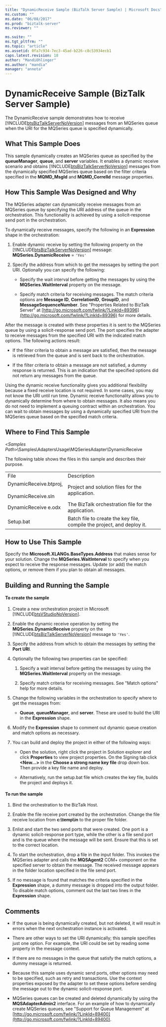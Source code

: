 ```yaml
---
title: "DynamicReceive Sample (BizTalk Server Sample) | Microsoft Docs"
ms.custom: ""
ms.date: "06/08/2017"
ms.prod: "biztalk-server"
ms.reviewer: ""

ms.suite: ""
ms.tgt_pltfrm: ""
ms.topic: "article"
ms.assetid: 0fa7c934-7ec3-45ad-b226-c8c53934ecb1
caps.latest.revision: 18
author: "MandiOhlinger"
ms.author: "mandia"
manager: "anneta"
---
```

# DynamicReceive Sample (BizTalk Server Sample)
The DynamicReceive sample demonstrates how to receive [!INCLUDE[btsBizTalkServerNoVersion](../includes/btsbiztalkservernoversion-md.md)] messages from an MQSeries queue when the URI for the MQSeries queue is specified dynamically.  
  
## What This Sample Does  
 This sample dynamically creates an MQSeries queue as specified by the **queueManager**, **queue**, and **server** variables. It enables a dynamic receive scenario and obtains [!INCLUDE[btsBizTalkServerNoVersion](../includes/btsbiztalkservernoversion-md.md)] messages from the dynamically specified MQSeries queue based on the filter criteria specified in the **MQMD_MsgId** and **MQMD_CorrelId** message properties.  
  
## How This Sample Was Designed and Why  
 The MQSeries adapter can dynamically receive messages from an MQSeries queue by specifying the URI address of the queue in the orchestration. This functionality is achieved by using a solicit-response send port in the orchestration.  
  
 To dynamically receive messages, specify the following in an **Expression** shape in the orchestration:  
  
1.  Enable dynamic receive by setting the following property on the [!INCLUDE[btsBizTalkServerNoVersion](../includes/btsbiztalkservernoversion-md.md)] message: **MQSeries.DynamicReceive** = `'Yes'`  
  
2.  Specify the address from which to get the messages by setting the port URI. Optionally you can specify the following:  
  
    -   Specify the wait interval before getting the messages by using the **MQSeries.WaitInterval** property on the message.  
  
    -   Specify match criteria for receiving messages. The match criteria options are **Message ID**, **CorrelationID**, **GroupID**, and **MessageSequenceNumber**. See "Properties Related to BizTalk Server" at [http://go.microsoft.com/fwlink/?LinkId=89396](http://go.microsoft.com/fwlink/?LinkId=89396) for more details.  
  
 After the message is created with these properties it is sent to the MQSeries queue by using a solicit-response send port. The port specifies the adapter to receive messages from the specified URI with the indicated match options. The following actions result:  
  
-   If the filter criteria to obtain a message are satisfied, then the message is retrieved from the queue and is sent back to the orchestration.  
  
-   If the filter criteria to obtain a message are not satisfied, a dummy response is returned. This is an indication that the specified options did not return any messages from the queue.  
  
 Using the dynamic receive functionality gives you additional flexibility because a fixed receive location is not required. In some cases, you may not know the URI until run time. Dynamic receive functionality allows you to dynamically determine from where to obtain messages. It also means you do not need to implement a queuing contract within an orchestration.  You can wait to obtain messages by using a dynamically specified URI from the MQSeries queue based on the specified match criteria.  
  
## Where to Find This Sample  
 \<*Samples Path*>\Samples\AdaptersUsage\MQSeriesAdapter\DynamicReceive  
  
 The following table shows the files in this sample and describes their purpose.  
  
|||  
|-|-|  
|File|Description|  
|DynamicReceive.btproj,<br /><br /> DynamicReceive.sln|Project and solution files for the application.|  
|DynamicReceive e.odx|The BizTalk orchestration file for the application.|  
|Setup.bat|Batch file to create the key file, compile the project, and deploy it.|  
  
## How to Use This Sample  
 Specify the **Microsoft.XLANGs.BaseTypes.Address** that makes sense for your solution. Change the **MQSeries.WaitInterval** to specify when you expect to receive the response messages. Update (or add) the match options, or remove them if you plan to obtain all messages.  
  
## Building and Running the Sample  
  
#### To create the sample  
  
1.  Create a new orchestration project in Microsoft [!INCLUDE[btsVStudioNoVersion](../includes/btsvstudionoversion-md.md)].  
  
2.  Enable the dynamic receive operation by setting the **MQSeries.DynamicReceive** property on the [!INCLUDE[btsBizTalkServerNoVersion](../includes/btsbiztalkservernoversion-md.md)] message to `'Yes'`.  
  
3.  Specify the address from which to obtain the messages by setting the **Port URI**.  
  
4.  Optionally the following two properties can be specified:  
  
    1.  Specify a wait interval before getting the messages by using the **MQSeries.WaitInterval** property on the message.  
  
    2.  Specify match criteria for receiving messages. See "Match options" help for more details.  
  
5.  Change the following variables in the orchestration to specify where to get the messages from:  
  
    -   **Queue**, **queueManager**, and **server**. These are used to build the URI in the **Expression** shape.  
  
6.  Modify the **Expression** shape to comment out dynamic queue creation and match options as necessary.  
  
7.  You can build and deploy the project in either of the following ways:  
  
    -   Open the solution, right click the project in Solution explorer and click **Properties** to view project properties. On the Signing tab click **\<New...>** in the **Choose a strong name key file** drop down box. Then provide a key file name and deploy.  
  
    -   Alternatively, run the setup.bat file which creates the key file, builds the project and deploys it.  
  
#### To run the sample  
  
1.  Bind the orchestration to the BizTalk Host.  
  
2.  Enable the file receive port created by the orchestration. Change the file receive location from **c:\temp\in** to the proper file folder.  
  
3.  Enlist and start the two send ports that were created. One port is a dynamic solicit-response port type, while the other is a file send port and is the queue where the message will be sent. Ensure that this is set to the correct location.  
  
4.  To start the orchestration, drop a file in the input folder. This invokes the MQSeries adapter and calls the **MQSAgent2** COM+ component on the specified server to obtain the message. The received message appears in the folder location specified in the file send port.  
  
5.  If no message is found that matches the criteria specified in the **Expression** shape, a dummy message is dropped into the output folder. To disable match options, comment out the last two lines in the **Expression** shape.  
  
## Comments  
  
-   If the queue is being dynamically created, but not deleted, it will result in errors when the next orchestration instance is activated.  
  
-   There are other ways to set the URI dynamically; this sample specifies just one option. For example, the URI could be set by reading some property in the message context.  
  
-   If there are no messages in the queue that satisfy the match options, a dummy message is returned.  
  
-   Because this sample uses dynamic send ports, other options may need to be specified, such as retry and transactions. Use the context properties exposed by the adapter to set these options before sending the message out to the dynamic solicit-response port.  
  
-   MQSeries queues can be created and deleted dynamically by using the **MQSAdapterAdmin2** interface. For an example of how to dynamically create MQSeries queues, see "Support for Queue Management" at [http://go.microsoft.com/fwlink/?LinkId=89400](http://go.microsoft.com/fwlink/?LinkId=89400).